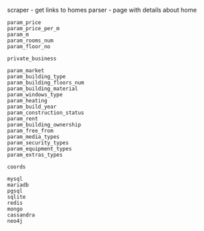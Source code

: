 scraper - get links to homes
parser - page with details about home


```
param_price
param_price_per_m
param_m
param_rooms_num
param_floor_no

private_business

param_market
param_building_type
param_building_floors_num
param_building_material
param_windows_type
param_heating
param_build_year
param_construction_status
param_rent
param_building_ownership
param_free_from
param_media_types
param_security_types
param_equipment_types
param_extras_types

coords
```

```
mysql
mariadb
pgsql
sqlite
redis
mongo
cassandra
neo4j
```
